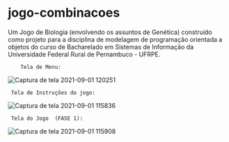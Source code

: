 # jogo-combinacoes
Um Jogo de Biologia (envolvendo os assuntos de Genética) construído como projeto para a disciplina de modelagem de programação orientada a objetos do curso de Bacharelado em Sistemas de Informação da Universidade Federal Rural de Pernambuco - UFRPE.


        Tela de Menu:

![Captura de tela 2021-09-01 120251](https://user-images.githubusercontent.com/59375940/131695614-ba3267b0-4fff-461d-8f4c-ea1b61cda0f3.png)




     Tela de Instruções do jogo:


![Captura de tela 2021-09-01 115836](https://user-images.githubusercontent.com/59375940/131695687-f48e5f9e-1cef-4435-9d83-91313780f10f.png)




     Tela do Jogo  (FASE 1):



![Captura de tela 2021-09-01 115908](https://user-images.githubusercontent.com/59375940/131695786-001bff24-fd02-4e6a-9ebe-1f67c94f31fa.png)


